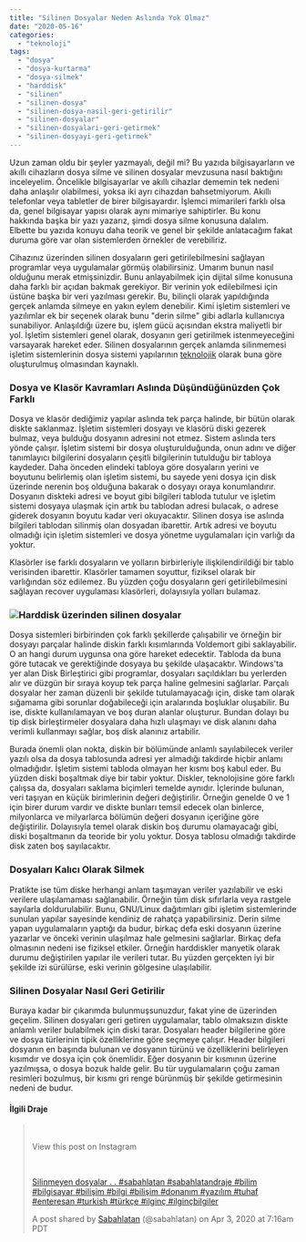 ```yaml
---
title: "Silinen Dosyalar Neden Aslında Yok Olmaz"
date: "2020-05-16"
categories: 
  - "teknoloji"
tags: 
  - "dosya"
  - "dosya-kurtarma"
  - "dosya-silmek"
  - "harddisk"
  - "silinen"
  - "silinen-dosya"
  - "silinen-dosya-nasil-geri-getirilir"
  - "silinen-dosyalar"
  - "silinen-dosyalari-geri-getirmek"
  - "silinen-dosyayi-geri-getirmek"
---
```


Uzun zaman oldu bir şeyler yazmayalı, değil mi? Bu yazıda bilgisayarların ve akıllı cihazların dosya silme ve silinen dosyalar mevzusuna nasıl baktığını inceleyelim. Öncelikle bilgisayarlar ve akıllı cihazlar dememin tek nedeni daha anlaşılır olabilmesi, yoksa iki ayrı cihazdan bahsetmiyorum. Akıllı telefonlar veya tabletler de birer bilgisayardır. İşlemci mimarileri farklı olsa da, genel bilgisayar yapısı olarak aynı mimariye sahiptirler. Bu konu hakkında başka bir yazı yazarız, şimdi dosya silme konusuna dalalım. Elbette bu yazıda konuyu daha teorik ve genel bir şekilde anlatacağım fakat duruma göre var olan sistemlerden örnekler de verebiliriz.

Cihazınız üzerinden silinen dosyaların geri getirilebilmesini sağlayan programlar veya uygulamalar görmüş olabilirsiniz. Umarım bunun nasıl olduğunu merak etmişsinizdir. Bunu anlayabilmek için dijital silme konusuna daha farklı bir açıdan bakmak gerekiyor. Bir verinin yok edilebilmesi için üstüne başka bir veri yazılması gerekir. Bu, bilinçli olarak yapıldığında gerçek anlamda silmeye en yakın eylem denebilir. Kimi işletim sistemleri ve yazılımlar ek bir seçenek olarak bunu "derin silme" gibi adlarla kullanıcıya sunabiliyor. Anlaşıldığı üzere bu, işlem gücü açısından ekstra maliyetli bir yol. İşletim sistemleri genel olarak, dosyanın geri getirilmek istenmeyeceğini varsayarak hareket eder. Silinen dosyalarının gerçek anlamda silinmemesi işletim sistemlerinin dosya sistemi yapılarının [teknolojik](https://sabahlatan.com/blog/kategori/teknoloji/) olarak buna göre oluşturulmuş olmasından kaynaklı.

### Dosya ve Klasör Kavramları Aslında Düşündüğünüzden Çok Farklı

Dosya ve klasör dediğimiz yapılar aslında tek parça halinde, bir bütün olarak diskte saklanmaz. İşletim sistemleri dosyayı ve klasörü diski gezerek bulmaz, veya bulduğu dosyanın adresini not etmez. Sistem aslında ters yönde çalışır. İşletim sistemi bir dosya oluşturulduğunda, onun adını ve diğer tanımlayıcı bilgilerini dosyaların çeşitli bilgilerinin tutulduğu bir tabloya kaydeder. Daha önceden elindeki tabloya göre dosyaların yerini ve boyutunu belirlemiş olan işletim sistemi, bu sayede yeni dosya için disk üzerinde nerenin boş olduğuna bakarak o dosyayı oraya konumlandırır. Dosyanın diskteki adresi ve boyut gibi bilgileri tabloda tutulur ve işletim sistemi dosyaya ulaşmak için artık bu tablodan adresi bulacak, o adrese giderek dosyanın boyutu kadar veri okuyacaktır. Silinen dosya ise aslında bilgileri tablodan silinmiş olan dosyadan ibarettir. Artık adresi ve boyutu olmadığı için işletim sistemleri ve dosya yönetme uygulamaları için varlığı da yoktur.

Klasörler ise farklı dosyaların ve yolların birbirleriyle ilişkilendirildiği bir tablo verisinden ibarettir. Klasörler tamamen soyuttur, fiziksel olarak bir varlığından söz edilemez. Bu yüzden çoğu dosyaların geri getirilebilmesini sağlayan recover uygulaması klasörleri, dolayısıyla yolları bulamaz.

### ![Harddisk üzerinden silinen dosyalar](../images/harddisk-sabahlatan-scaled.jpg)

Dosya sistemleri birbirinden çok farklı şekillerde çalışabilir ve örneğin bir dosyayı parçalar halinde diskin farklı kısımlarında Voldemort gibi saklayabilir. O an hangi durum uygunsa ona göre hareket edecektir. Tabloda da buna göre tutacak ve gerektiğinde dosyaya bu şekilde ulaşacaktır. Windows'ta yer alan Disk Birleştirici gibi programlar, dosyaları saçıldıkları bu yerlerden alır ve düzgün bir sıraya koyup tek parça haline gelmesini sağlarlar. Parçalı dosyalar her zaman düzenli bir şekilde tutulamayacağı için, diske tam olarak sığamama gibi sorunlar doğabileceği için aralarında boşluklar oluşabilir. Bu ise, diskte kullanılamayan ve boş duran alanlar oluşturur. Bundan dolayı bu tip disk birleştirmeler dosyalara daha hızlı ulaşmayı ve disk alanını daha verimli kullanmayı sağlar, boş disk alanınız artabilir.

Burada önemli olan nokta, diskin bir bölümünde anlamlı sayılabilecek veriler yazılı olsa da dosya tablosunda adresi yer almadığı takdirde hiçbir anlamı olmadığıdır. İşletim sistemi tabloda olmayan her kısmı boş kabul eder. Bu yüzden diski boşaltmak diye bir tabir yoktur. Diskler, teknolojisine göre farklı çalışsa da, dosyaları saklama biçimleri temelde aynıdır. İçlerinde bulunan, veri taşıyan en küçük birimlerinin değeri değiştirilir. Örneğin genelde 0 ve 1 için birer durum vardır ve diskte bunları temsil edecek olan binlerce, milyonlarca ve milyarlarca bölümün değeri dosyanın içeriğine göre değiştirilir. Dolayısıyla temel olarak diskin boş durumu olamayacağı gibi, diski boşaltmanın da teoride bir yolu yoktur. Dosya tablosu olmadığı takdirde disk zaten boş sayılacaktır.

### Dosyaları Kalıcı Olarak Silmek

Pratikte ise tüm diske herhangi anlam taşımayan veriler yazılabilir ve eski verilere ulaşılamaması sağlanabilir. Örneğin tüm disk sıfırlarla veya rastgele sayılarla doldurulabilir. Bunu, GNU/Linux dağıtımları gibi işletim sistemlerinde sunulan yapılar sayesinde kendiniz de rahatça yapabilirsiniz. Derin silme yapan uygulamaların yaptığı da budur, birkaç defa eski dosyanın üzerine yazarlar ve önceki verinin ulaşılmaz hale gelmesini sağlarlar. Birkaç defa olmasının nedeni ise fiziksel etkiler. Örneğin harddiskler manyetik olarak durumu değiştirilen yapılar ile verileri tutar. Bu yüzden gerçekten iyi bir şekilde izi sürülürse, eski verinin gölgesine ulaşılabilir.

### Silinen Dosyalar Nasıl Geri Getirilir

Buraya kadar bir çıkarımda bulunmuşsunuzdur, fakat yine de üzerinden geçelim. Silinen dosyaları geri getiren uygulamalar, tablo olmaksızın diskte anlamlı veriler bulabilmek için diski tarar. Dosyaları header bilgilerine göre ve dosya türlerinin tipik özelliklerine göre seçmeye çalışır. Header bilgileri dosyanın en başında bulunan ve dosyanın türünü ve özelliklerini belirleyen kısımdır ve dosya için çok önemlidir. Eğer dosyanın bir kısmının üzerine yazılmışsa, o dosya bozuk halde gelir. Bu tür uygulamaların çoğu zaman resimleri bozulmuş, bir kısmı gri renge bürünmüş bir şekilde getirmesinin nedeni de budur.

#### İlgili Draje

>  
> 
> View this post on Instagram
> 
>  
> 
> [Silinmeyen dosyalar . . #sabahlatan #sabahlatandraje #bilim #bilgisayar #bilişim #bilgi #bilişim #donanım #yazılım #tuhaf #enteresan #turkish #türkçe #ilginç #ilginçbilgiler](https://www.instagram.com/p/B-hZFqrh4sN/?utm_source=ig_embed&utm_campaign=loading)
> 
> A post shared by [Sabahlatan](https://www.instagram.com/sabahlatan/?utm_source=ig_embed&utm_campaign=loading) (@sabahlatan) on Apr 3, 2020 at 7:16am PDT

<script async src="//www.instagram.com/embed.js"></script>
